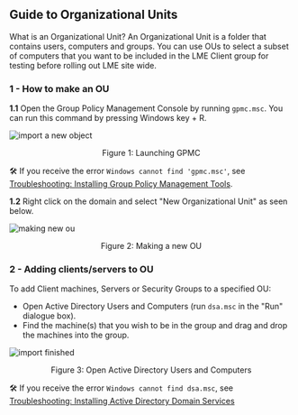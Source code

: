 
## Guide to Organizational Units

What is an Organizational Unit?
An Organizational Unit is a folder that contains users, computers and groups.
You can use OUs to select a subset of computers that you want to be included in the LME Client group for testing before rolling out LME site wide.

### 1 - How to make an OU
**1.1** Open the Group Policy Management Console by running ```gpmc.msc```. You can run this command by pressing Windows key + R.

![import a new object](/docs/imgs/gpo_pics/gpmc.jpg)
<p align="center">
Figure 1: Launching GPMC
</p>

:hammer_and_wrench: If you receive the error `Windows cannot find 'gpmc.msc'`, see [Troubleshooting: Installing Group Policy Management Tools](/docs/markdown/reference/troubleshooting.md#installing-group-policy-management-tools).

**1.2** Right click on the domain and select "New Organizational Unit" as seen below.

![making new ou](/docs/imgs/gpo_pics/new_ou.jpg)
<p align="center">
Figure 2: Making a new OU
</p>

### 2 - Adding clients/servers to OU

To add Client machines, Servers or Security Groups to a specified OU:

- Open Active Directory Users and Computers (run `dsa.msc` in the "Run" dialogue box).
- Find the machine(s) that you wish to be in the group and drag and drop the machines into the group.

![import finished](/docs/imgs/gpo_pics/aduc.jpg)
<p align="center">
Figure 3: Open Active Directory Users and Computers
</p>

:hammer_and_wrench: If you receive the error `Windows cannot find dsa.msc`, see [Troubleshooting: Installing Active Directory Domain Services](/docs/markdown/reference/troubleshooting.md#installing-active-directory-domain-services)

